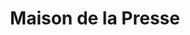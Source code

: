 ---
title: "Maison de la Presse"
url: /draguignan/maison-de-la-presse/
shop: marchand de journaux
---